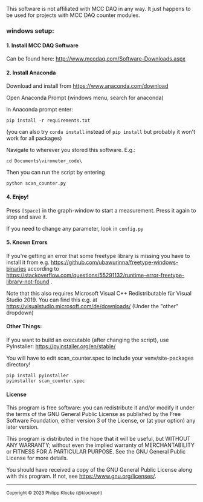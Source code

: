 This software is not affiliated with MCC DAQ in any way.
It just happens to be used for projects with MCC DAQ counter modules.


### windows setup:

#### 1. Install MCC DAQ Software

Can be found here: http://www.mccdaq.com/Software-Downloads.aspx

#### 2. Install Anaconda

Download and install from https://www.anaconda.com/download

Open Anaconda Prompt (windows menu, search for anaconda)

In Anaconda prompt enter:
```
pip install -r requirements.txt
```

(you can also try `conda install` instead of `pip install` but probably it won't work for all packages)

Navigate to wherever you stored this software. E.g.:

```
cd Documents\virometer_code\
```

Then you can run the script by entering

```
python scan_counter.py
```


#### 4. Enjoy!

Press `[Space]` in the graph-window to start a measurement. Press it again to stop and save it.

If you need to change any parameter, look in `config.py`


#### 5. Known Errors

If you're getting an error that some freetype library is missing you have to install it from e.g. https://github.com/ubawurinna/freetype-windows-binaries according to https://stackoverflow.com/questions/55291132/runtime-error-freetype-library-not-found .

Note that this also requires Microsoft Visual C++ Redistributable für Visual Studio 2019.
You can find this e.g. at https://visualstudio.microsoft.com/de/downloads/ (Under the "other" dropdown)


#### Other Things:

If you want to build an executable (after changing the script), use PyInstaller:
https://pyinstaller.org/en/stable/

You will have to edit scan_counter.spec to include your venv/site-packages directory!

```
pip install pyinstaller
pyinstaller scan_counter.spec
```

#### License

This program is free software: you can redistribute it and/or modify
it under the terms of the GNU General Public License as published by
the Free Software Foundation, either version 3 of the License, or
(at your option) any later version.

This program is distributed in the hope that it will be useful,
but WITHOUT ANY WARRANTY; without even the implied warranty of
MERCHANTABILITY or FITNESS FOR A PARTICULAR PURPOSE.  See the
GNU General Public License for more details.

You should have received a copy of the GNU General Public License
along with this program.  If not, see <https://www.gnu.org/licenses/>.

---
<sup>Copyright © 2023 Philipp Klocke (@klockeph)</sup>
